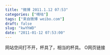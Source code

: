 ```yaml
---
title: "微博 2011.1.12 07:53"
categories: ["嘀咕"]
tags: ["来自微博 weibo.com"]
draft: false
slug: "kwYhWD"
date: "2011-01-12 07:53:00"
---
```


<p>网站空间打不开，杯具了，相当的杯具。 O网页链接 ​​​​</p>
